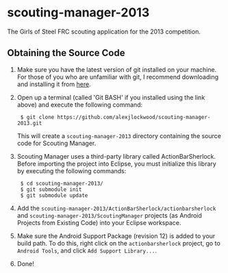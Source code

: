 scouting-manager-2013
=====================

The Girls of Steel FRC scouting application for the 2013 competition.

Obtaining the Source Code
-------------------------

1. Make sure you have the latest version of git installed on your machine. For those of you who are unfamiliar with git, I recommend downloading and installing it from [here](http://git-scm.com/).

2. Open up a terminal (called 'Git BASH' if you installed using the link above) and execute the following command:

        $ git clone https://github.com/alexjlockwood/scouting-manager-2013.git

   This will create a ``scouting-manager-2013`` directory containing the source code for Scouting Manager.

3. Scouting Manager uses a third-party library called ActionBarSherlock. Before importing the project into Eclipse, you must initialize this library by executing the following commands:

        $ cd scouting-manager-2013/
        $ git submodule init
        $ git submodule update

4. Add the ``scouting-manager-2013/ActionBarSherlock/actionbarsherlock`` and ``scouting-manager-2013/ScoutingManager`` projects (as Android Projects from Existing Code) into your Eclipse workspace. 

5. Make sure the Android Support Package (revision 12) is added to your build path. To do this, right click on the ``actionbarsherlock`` project, go to ``Android Tools``, and click ``Add Support Library...``.

6. Done!
